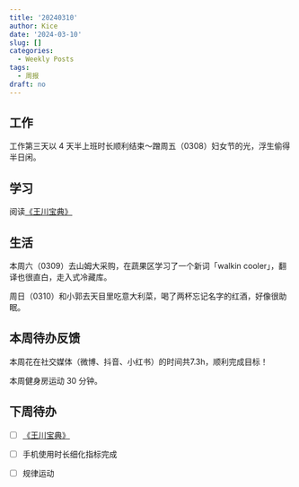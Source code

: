 ```yaml
---
title: '20240310'
author: Kice
date: '2024-03-10'
slug: []
categories:
  - Weekly Posts
tags:
  - 周报
draft: no
---
```



## 工作

工作第三天以 4 天半上班时长顺利结束～蹭周五（0308）妇女节的光，浮生偷得半日闲。

## 学习

阅读[《王川宝典》](https://twitter.com/OdysseysEth/status/1749984271388008782)

## 生活

本周六（0309）去山姆大采购，在蔬果区学习了一个新词「walkin cooler」，翻译也很直白，走入式冷藏库。

周日（0310）和小郭去天目里吃意大利菜，喝了两杯忘记名字的红酒，好像很助眠。

## 本周待办反馈

本周花在社交媒体（微博、抖音、小红书）的时间共7.3h，顺利完成目标！

本周健身房运动 30 分钟。

## 下周待办

- [ ] [《王川宝典》](https://twitter.com/OdysseysEth/status/1749984271388008782)
- [ ] 手机使用时长细化指标完成
- [ ] 规律运动


